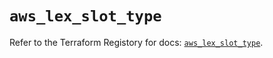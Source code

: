# `aws_lex_slot_type`

Refer to the Terraform Registory for docs: [`aws_lex_slot_type`](https://www.terraform.io/docs/providers/aws/r/lex_slot_type).
